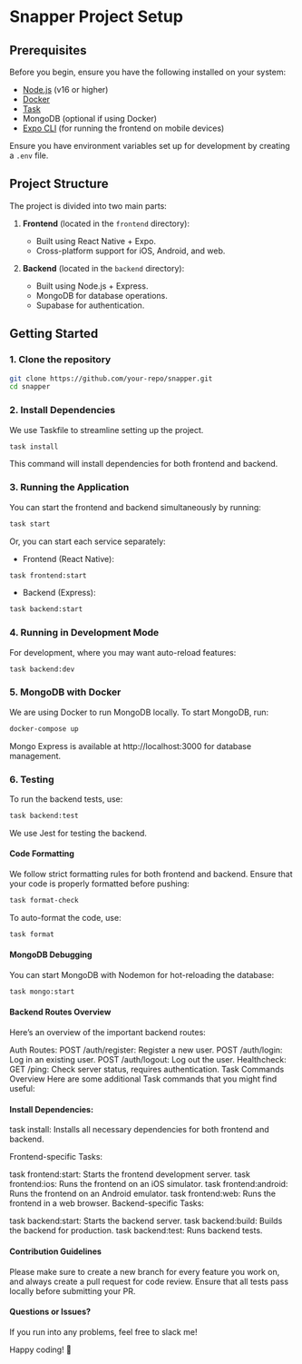 # Snapper Project Setup

## Prerequisites

Before you begin, ensure you have the following installed on your system:

- [Node.js](https://nodejs.org/) (v16 or higher)
- [Docker](https://www.docker.com/)
- [Task](https://taskfile.dev/)
- MongoDB (optional if using Docker)
- [Expo CLI](https://docs.expo.dev/get-started/installation/) (for running the frontend on mobile devices)

Ensure you have environment variables set up for development by creating a `.env` file.


## Project Structure

The project is divided into two main parts:

1. **Frontend** (located in the `frontend` directory):
   - Built using React Native + Expo.
   - Cross-platform support for iOS, Android, and web.

2. **Backend** (located in the `backend` directory):
   - Built using Node.js + Express.
   - MongoDB for database operations.
   - Supabase for authentication.

## Getting Started

### 1. Clone the repository

```bash
git clone https://github.com/your-repo/snapper.git
cd snapper
```

### 2. Install Dependencies
We use Taskfile to streamline setting up the project.

```bash
task install
```
This command will install dependencies for both frontend and backend.

### 3. Running the Application
You can start the frontend and backend simultaneously by running:

```bash
task start
```

Or, you can start each service separately:

- Frontend (React Native):
```bash
task frontend:start
```

- Backend (Express):
```bash
task backend:start
```

### 4. Running in Development Mode
For development, where you may want auto-reload features:

```bash
task backend:dev
```

### 5. MongoDB with Docker
We are using Docker to run MongoDB locally. To start MongoDB, run:

```bash
docker-compose up
```
Mongo Express is available at http://localhost:3000 for database management.

### 6. Testing
To run the backend tests, use:

```bash
task backend:test
```
We use Jest for testing the backend.

#### Code Formatting
We follow strict formatting rules for both frontend and backend. Ensure that your code is properly formatted before pushing:

```bash
task format-check
```

To auto-format the code, use:

```bash
task format
```

#### MongoDB Debugging
You can start MongoDB with Nodemon for hot-reloading the database:

```bash
task mongo:start
```

#### Backend Routes Overview
Here’s an overview of the important backend routes:

Auth Routes:
POST /auth/register: Register a new user.
POST /auth/login: Log in an existing user.
POST /auth/logout: Log out the user.
Healthcheck:
GET /ping: Check server status, requires authentication.
Task Commands Overview
Here are some additional Task commands that you might find useful:

#### Install Dependencies:

task install: Installs all necessary dependencies for both frontend and backend.

Frontend-specific Tasks:

task frontend:start: Starts the frontend development server.
task frontend:ios: Runs the frontend on an iOS simulator.
task frontend:android: Runs the frontend on an Android emulator.
task frontend:web: Runs the frontend in a web browser.
Backend-specific Tasks:

task backend:start: Starts the backend server.
task backend:build: Builds the backend for production.
task backend:test: Runs backend tests.

#### Contribution Guidelines

Please make sure to create a new branch for every feature you work on, and always create a pull request for code review. Ensure that all tests pass locally before submitting your PR.

#### Questions or Issues?
If you run into any problems, feel free to slack me!

Happy coding! 🐠
